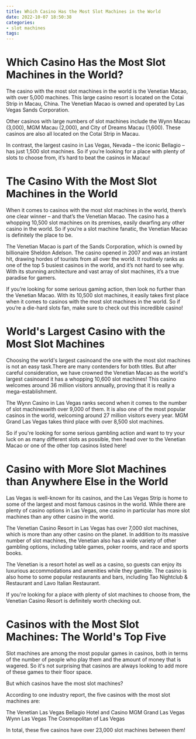 ```yaml
---
title: Which Casino Has the Most Slot Machines in the World
date: 2022-10-07 18:50:38
categories:
- slot machines
tags:
---
```



#  Which Casino Has the Most Slot Machines in the World?

The casino with the most slot machines in the world is the Venetian Macao, with over 5,000 machines. This large casino resort is located on the Cotai Strip in Macau, China. The Venetian Macao is owned and operated by Las Vegas Sands Corporation.

Other casinos with large numbers of slot machines include the Wynn Macau (3,000), MGM Macau (2,000), and City of Dreams Macau (1,600). These casinos are also all located on the Cotai Strip in Macau.

In contrast, the largest casino in Las Vegas, Nevada – the iconic Bellagio – has just 1,500 slot machines. So if you’re looking for a place with plenty of slots to choose from, it’s hard to beat the casinos in Macau!

#  The Casino With the Most Slot Machines in the World

When it comes to casinos with the most slot machines in the world, there’s one clear winner – and that’s the Venetian Macao. The casino has a whopping 10,500 slot machines on its premises, easily dwarfing any other casino in the world. So if you’re a slot machine fanatic, the Venetian Macao is definitely the place to be.

The Venetian Macao is part of the Sands Corporation, which is owned by billionaire Sheldon Adelson. The casino opened in 2007 and was an instant hit, drawing hordes of tourists from all over the world. It routinely ranks as one of the top 5 busiest casinos in the world, and it’s not hard to see why. With its stunning architecture and vast array of slot machines, it’s a true paradise for gamers.

If you’re looking for some serious gaming action, then look no further than the Venetian Macao. With its 10,500 slot machines, it easily takes first place when it comes to casinos with the most slot machines in the world. So if you’re a die-hard slots fan, make sure to check out this incredible casino!

#  World's Largest Casino with the Most Slot Machines

Choosing the world's largest casinoand the one with the most slot machines is not an easy task.There are many contenders for both titles. But after careful consideration, we have crowned the Venetian Macao as the world's largest casinoand it has a whopping 10,600 slot machines! This casino welcomes around 36 million visitors annually, proving that it is really a mega-establishment.

The Wynn Casino in Las Vegas ranks second when it comes to the number of slot machineswith over 9,000 of them. It is also one of the most popular casinos in the world, welcoming around 27 million visitors every year. MGM Grand Las Vegas takes third place with over 8,500 slot machines.

So if you're looking for some serious gambling action and want to try your luck on as many different slots as possible, then head over to the Venetian Macao or one of the other top casinos listed here!

#  Casino with More Slot Machines than Anywhere Else in the World

Las Vegas is well-known for its casinos, and the Las Vegas Strip is home to some of the largest and most famous casinos in the world. While there are plenty of casino options in Las Vegas, one casino in particular has more slot machines than any other casino in the world.

The Venetian Casino Resort in Las Vegas has over 7,000 slot machines, which is more than any other casino on the planet. In addition to its massive number of slot machines, the Venetian also has a wide variety of other gambling options, including table games, poker rooms, and race and sports books.

The Venetian is a resort hotel as well as a casino, so guests can enjoy its luxurious accommodations and amenities while they gamble. The casino is also home to some popular restaurants and bars, including Tao Nightclub & Restaurant and Lavo Italian Restaurant.

If you're looking for a place with plenty of slot machines to choose from, the Venetian Casino Resort is definitely worth checking out.

#  Casinos with the Most Slot Machines: The World's Top Five

Slot machines are among the most popular games in casinos, both in terms of the number of people who play them and the amount of money that is wagered. So it's not surprising that casinos are always looking to add more of these games to their floor space.

But which casinos have the most slot machines?

According to one industry report, the five casinos with the most slot machines are:

The Venetian Las Vegas Bellagio Hotel and Casino MGM Grand Las Vegas Wynn Las Vegas The Cosmopolitan of Las Vegas

In total, these five casinos have over 23,000 slot machines between them!